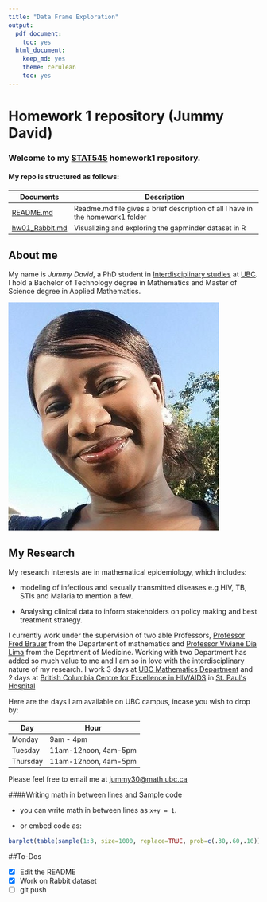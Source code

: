 ```yaml
---
title: "Data Frame Exploration"
output:
  pdf_document:
    toc: yes
  html_document:
    keep_md: yes
    theme: cerulean
    toc: yes
---
```


# Homework 1 repository (Jummy David)

### Welcome to my [STAT545](https://github.com/STAT545-UBC) homework1 repository.

#### My repo is structured as follows:

|   **Documents**   | **Description** |
|----------------|------------|
|[README.md](https://github.com/STAT545-UBC-students/hw01-funkedavid82/blob/master/README.md)|Readme.md file gives a brief description of all I have in the homework1 folder |
|[hw01_Rabbit.md](https://github.com/STAT545-UBC-students/hw01-funkedavid82/blob/master/hw01_Rabbit.md)      | Visualizing and exploring the gapminder dataset in R   |


## About me
My name is *Jummy David*, a PhD student in [Interdisciplinary studies](http://isgp.ubc.ca/) at [UBC](https://www.ubc.ca/). I hold a Bachelor of Technology degree in Mathematics and Master of Science degree in Applied Mathematics.

![My Photo](jummy1.jpg)

## My Research
  My research interests are in mathematical epidemiology, which includes:
  
- modeling of infectious and sexually transmitted diseases e.g HIV, TB, STIs and Malaria to mention a few. 

- Analysing clinical data to inform stakeholders on policy making and best treatment strategy.

I currently work under the supervision of two able Professors, [Professor Fred Brauer](http://www.math.ubc.ca/~cytryn/MathBio/brauer.php) from the Department of mathematics and [Professor Viviane Dia Lima](https://medicine.med.ubc.ca/profiles/viviane-dias-lima/) from the Deprtment of Medicine. Working with two Department has added so much value to me and I am so in love with the interdisciplinary nature of my research. I work $3$ days at [UBC Mathematics Department](https://www.math.ubc.ca/) and $2$ days at [British Columbia Centre for Excellence in HIV/AIDS](http://cfenet.ubc.ca/) in [St. Paul's Hospital](http://www.providencehealthcare.org/hospitals-residences/st-paul%27s-hospital)

Here are the days I am available on UBC campus, incase you wish to drop by:

| **Day**    | **Hour**             |
|------------|----------------------|
| Monday     | 9am - 4pm            |
| Tuesday    | 11am-12noon, 4am-5pm |
| Thursday   | 11am-12noon, 4am-5pm |

Please feel free to email me at <jummy30@math.ubc.ca>

####Writing math in between lines and Sample code
- you can write math in between lines as `x+y = 1`.

- or embed code as:
```R
barplot(table(sample(1:3, size=1000, replace=TRUE, prob=c(.30,.60,.10))), xlab="Sample", ylab="Size")
```
##To-Dos
- [x] Edit the README
- [x] Work on Rabbit dataset
- [ ] git push
